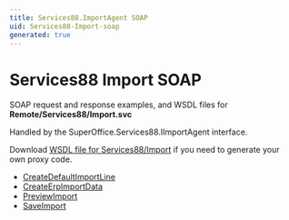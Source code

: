 ```yaml
---
title: Services88.ImportAgent SOAP
uid: Services88-Import-soap
generated: true
---
```


# Services88 Import SOAP

SOAP request and response examples, and WSDL files for **Remote/Services88/Import.svc**

Handled by the <see cref="T:SuperOffice.Services88.IImportAgent">SuperOffice.Services88.IImportAgent</see> interface.



Download [WSDL file for Services88/Import](../Services88-Import.md) if you need to generate your own proxy code.

* [CreateDefaultImportLine](CreateDefaultImportLine.md)
* [CreateErpImportData](CreateErpImportData.md)
* [PreviewImport](PreviewImport.md)
* [SaveImport](SaveImport.md)

